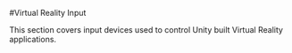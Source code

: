#Virtual Reality Input

This section covers input devices used to control Unity built Virtual Reality applications.